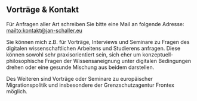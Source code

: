## Vorträge & Kontakt

Für Anfragen aller Art schreiben Sie bitte eine Mail an folgende Adresse: <mailto:kontakt@jan-schaller.eu>

Sie können mich z.B. für Vorträge, Interviews und Seminare zu Fragen des digitalen wissenschaftlichen Arbeitens und Studierens anfragen. Diese können sowohl sehr praxisorientiert sein, sich eher um konzeptuell-philosophische Fragen der Wissensaneignung unter digitalen Bedingungen drehen oder eine gesunde Mischung aus beidem darstellen.

Des Weiteren sind Vorträge oder Seminare zu europäischer Migrationspolitik und insbesondere der Grenzschutzagentur Frontex möglich.